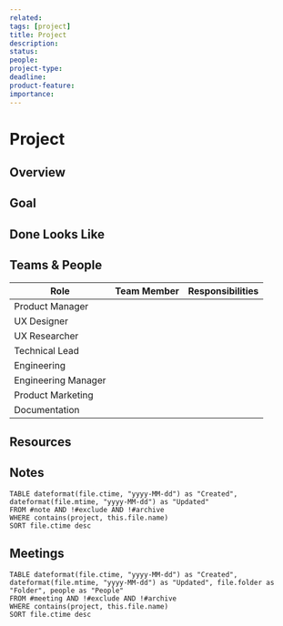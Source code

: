 ```yaml
---
related: 
tags: [project]
title: Project
description: 
status: 
people: 
project-type: 
deadline: 
product-feature: 
importance:
---
```


# Project

## Overview

## Goal

## Done Looks Like

## Teams & People

| Role                | Team Member | Responsibilities |
| ----------------------- | --------------- | -------------------- |
| Product Manager     |                 |                      |
| UX Designer         |                 |                      |
| UX Researcher       |                 |                      |
| Technical Lead      |                 |                      |
| Engineering         |                 |                      |
| Engineering Manager |                 |                      |
| Product Marketing   |                 |                      |
| Documentation       |                 |                      |

## Resources

## Notes

```dataview
TABLE dateformat(file.ctime, "yyyy-MM-dd") as "Created", dateformat(file.mtime, "yyyy-MM-dd") as "Updated"
FROM #note AND !#exclude AND !#archive
WHERE contains(project, this.file.name)
SORT file.ctime desc
```

## Meetings

```dataview
TABLE dateformat(file.ctime, "yyyy-MM-dd") as "Created", dateformat(file.mtime, "yyyy-MM-dd") as "Updated", file.folder as "Folder", people as "People"
FROM #meeting AND !#exclude AND !#archive
WHERE contains(project, this.file.name)
SORT file.ctime desc
```
